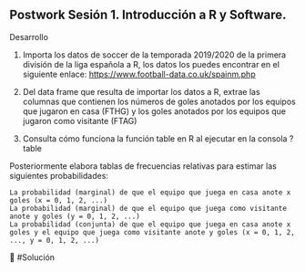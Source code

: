 ## Postwork Sesión 1. Introducción a R y Software.
Desarrollo


 1.   Importa los datos de soccer de la temporada 2019/2020 de la primera división de la liga española a R, los datos los puedes encontrar en el siguiente enlace: https://www.football-data.co.uk/spainm.php

 2.   Del data frame que resulta de importar los datos a R, extrae las columnas que contienen los números de goles anotados por los equipos que jugaron en casa (FTHG) y los goles anotados por los equipos que jugaron como visitante (FTAG)

 3.   Consulta cómo funciona la función table en R al ejecutar en la consola ?table

Posteriormente elabora tablas de frecuencias relativas para estimar las siguientes probabilidades:

    La probabilidad (marginal) de que el equipo que juega en casa anote x goles (x = 0, 1, 2, ...)
    La probabilidad (marginal) de que el equipo que juega como visitante anote y goles (y = 0, 1, 2, ...)
    La probabilidad (conjunta) de que el equipo que juega en casa anote x goles y el equipo que juega como visitante anote y goles (x = 0, 1, 2, ..., y = 0, 1, 2, ...)

:pushpin: #Solución
